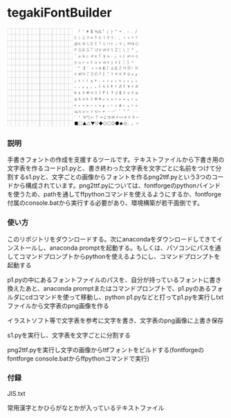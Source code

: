 <html>


<body>
    <h1>tegakiFontBuilder</h1>
    <div style="">
        <img src="1.png" width=30%>
        <img src="2.png" width=30%>
    </div>
<h3>説明</h3>
<p>
    手書きフォントの作成を支援するツールです。テキストファイルから下書き用の文字表を作るコードp1.pyと、書き終わった文字表を文字ごとに名前をつけて分割するs1.pyと、文字ごとの画像からフォントを作るpng2ttf.pyという3つのコードから構成されています。png2ttf.pyについては、fontforgeのpythonバインドを使うため、pathを通してffpythonコマンドを使えるようにするか、fontforge付属のconsole.batから実行する必要があり、環境構築が若干面倒です。
</p>

<h3>使い方</h3>
<p>このリポジトリをダウンロードする。次にanacondaをダウンロードしてきてインストールし、anaconda promptを起動する。もしくは、パソコンにパスを通してコマンドプロンプトからpythonを使えるようにし、コマンドプロンプトを起動する</p>
<p>p1.pyの中にあるフォントファイルのパスを、自分が持っているフォントに書き換えたあと、anaconda promptまたはコマンドプロンプトで、p1.pyのあるフォルダにcdコマンドを使って移動し、python p1.pyなどと打ってp1.pyを実行しtxtファイルから文字表のpng画像を作る </p>
<p>イラストソフト等で文字表を参考に文字を書き、文字表のpng画像に上書き保存</p>
<p>s1.pyを実行し、文字表を文字ごとに分割する</p>

<p>png2ttf.pyを実行し文字の画像からttfフォントをビルドする(fontforgeのfontforge console.batからffpythonコマンドで実行)</p>

<h3>付録</h3>
<p>JIS.txt</p>
<p>常用漢字とかひらがなとかが入っているテキストファイル</p>
</body>
</html>
